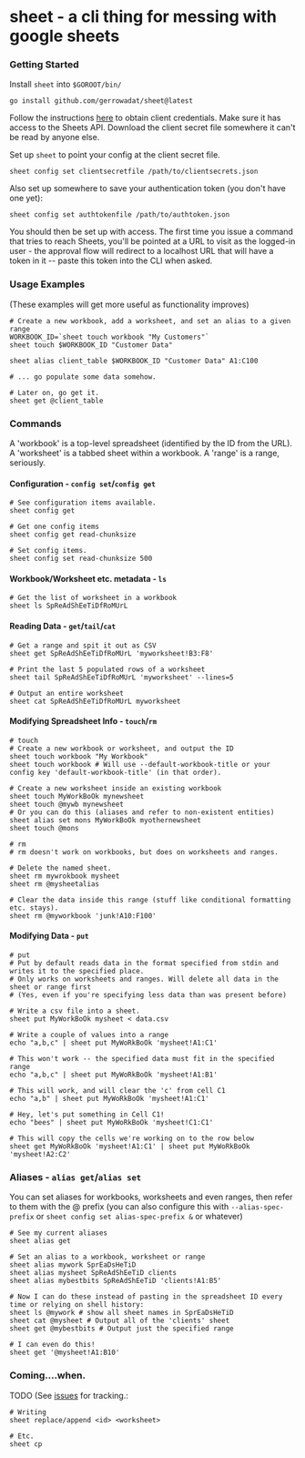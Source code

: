 # sheet - a cli thing for messing with google sheets

### Getting Started

Install `sheet` into `$GOROOT/bin/`

```
go install github.com/gerrowadat/sheet@latest
```

Follow the instructions [here](https://developers.google.com/identity/protocols/oauth2) to obtain client credentials.
Make sure it has access to the Sheets API. Download the client secret file somewhere it can't be read by anyone else.

Set up `sheet` to point your config at the client secret file.

```
sheet config set clientsecretfile /path/to/clientsecrets.json
```

Also set up somewhere to save your authentication token (you don't have one yet):
```
sheet config set authtokenfile /path/to/authtoken.json
```

You should then be set up with access. The first time you issue a command that tries to reach Sheets,
you'll be pointed at a URL to visit as the logged-in user - the approval flow will redirect to a localhost URL
that will have a token in it -- paste this token into the CLI when asked.

### Usage Examples
(These examples will get more useful as functionality improves)

```
# Create a new workbook, add a worksheet, and set an alias to a given range
WORKBOOK_ID=`sheet touch workbook "My Customers"`
sheet touch $WORKBOOK_ID "Customer Data"

sheet alias client_table $WORKBOOK_ID "Customer Data" A1:C100

# ... go populate some data somehow.

# Later on, go get it.
sheet get @client_table
```


### Commands

A 'workbook' is a top-level spreadsheet (identified by the ID from the URL).
A 'worksheet' is a tabbed sheet within a workbook.
A 'range' is a range, seriously.

#### Configuration - `config set`/`config get`

```
# See configuration items available.
sheet config get

# Get one config items
sheet config get read-chunksize

# Set config items.
sheet config set read-chunksize 500
```

#### Workbook/Worksheet etc. metadata - `ls`
```
# Get the list of worksheet in a workbook
sheet ls SpReAdShEeTiDfRoMUrL 
```

#### Reading Data - `get`/`tail`/`cat`
```
# Get a range and spit it out as CSV
sheet get SpReAdShEeTiDfRoMUrL 'myworksheet!B3:F8'

# Print the last 5 populated rows of a worksheet
sheet tail SpReAdShEeTiDfRoMUrL 'myworksheet' --lines=5

# Output an entire worksheet
sheet cat SpReAdShEeTiDfRoMUrL myworksheet
```

#### Modifying Spreadsheet Info - `touch`/`rm`
```
# touch
# Create a new workbook or worksheet, and output the ID
sheet touch workbook "My Workbook"
sheet touch workbook # Will use --default-workbook-title or your config key 'default-workbook-title' (in that order).

# Create a new worksheet inside an existing workbook
sheet touch MyWorkBoOk mynewsheet
sheet touch @mywb mynewsheet
# Or you can do this (aliases and refer to non-existent entities)
sheet alias set mons MyWorkBoOk myothernewsheet
sheet touch @mons
```

```
# rm
# rm doesn't work on workbooks, but does on worksheets and ranges.

# Delete the named sheet.
sheet rm mywrokbook mysheet
sheet rm @mysheetalias

# Clear the data inside this range (stuff like conditional formatting etc. stays).
sheet rm @myworkbook 'junk!A10:F100'
```

#### Modifying Data - `put`
```
# put
# Put by default reads data in the format specified from stdin and writes it to the specified place.
# Only works on worksheets and ranges. Will delete all data in the sheet or range first
# (Yes, even if you're specifying less data than was present before)

# Write a csv file into a sheet.
sheet put MyWorkBoOk mysheet < data.csv

# Write a couple of values into a range
echo "a,b,c" | sheet put MyWoRkBoOk 'mysheet!A1:C1'

# This won't work -- the specified data must fit in the specified range
echo "a,b,c" | sheet put MyWoRkBoOk 'mysheet!A1:B1'

# This will work, and will clear the 'c' from cell C1 
echo "a,b" | sheet put MyWoRkBoOk 'mysheet!A1:C1'

# Hey, let's put something in Cell C1!
echo "bees" | sheet put MyWoRkBoOk 'mysheet!C1:C1'

# This will copy the cells we're working on to the row below
sheet get MyWoRkBoOk 'mysheet!A1:C1' | sheet put MyWoRkBoOk 'mysheet!A2:C2'
```


### Aliases - `alias get`/`alias set`

You can set aliases for workbooks, worksheets and even ranges, then refer to them with the @ prefix (you can also configure this with `--alias-spec-prefix` or `sheet config set alias-spec-prefix &` or whatever)

```
# See my current aliases
sheet alias get

# Set an alias to a workbook, worksheet or range
sheet alias mywork SprEaDsHeTiD
sheet alias mysheet SpReAdShEeTiD clients
sheet alias mybestbits SpReAdShEeTiD 'clients!A1:B5'

# Now I can do these instead of pasting in the spreadsheet ID every time or relying on shell history:
sheet ls @mywork # show all sheet names in SprEaDsHeTiD
sheet cat @mysheet # Output all of the 'clients' sheet
sheet get @mybestbits # Output just the specified range

# I can even do this!
sheet get '@mysheet!A1:B10'
```

### Coming....when.

TODO (See [issues](https://github.com/gerrowadat/sheet/issues) for tracking.:

```
# Writing
sheet replace/append <id> <worksheet>

# Etc.
sheet cp
```

